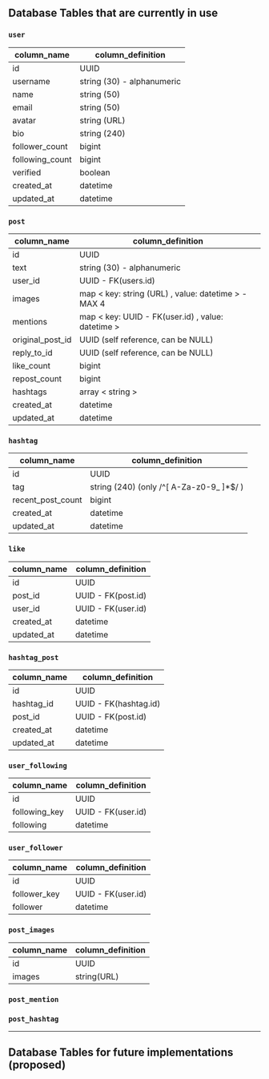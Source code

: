 ## Database Tables that are currently in use

### `user`
| column_name     | column_definition          |
|-----------------|----------------------------|
| id              | UUID                       |
| username        | string (30) - alphanumeric |
| name            | string (50)                |
| email           | string (50)                |
| avatar          | string (URL)               |
| bio             | string (240)               |
| follower_count  | bigint                     |
| following_count | bigint                     |
| verified        | boolean                    |
| created_at      | datetime                   |
| updated_at      | datetime                   |

### `post`
| column_name      | column_definition                                       |
|------------------|---------------------------------------------------------|
| id               | UUID                                                    |
| text             | string (30) - alphanumeric                              |
| user_id          | UUID - FK(users.id)                                     |
| images           | map < key: string (URL) , value: datetime > - MAX 4     |
| mentions         | map < key: UUID - FK(user.id) , value: datetime >       |
| original_post_id | UUID (self reference, can be NULL)                      |
| reply_to_id      | UUID (self reference, can be NULL)                      |
| like_count       | bigint                                                  |
| repost_count     | bigint                                                  |
| hashtags         | array < string >                                        |
| created_at       | datetime                                                |
| updated_at       | datetime                                                |

### `hashtag`
| column_name       | column_definition                        |
|-------------------|------------------------------------------|
| id                | UUID                                     |
| tag               | string (240) (only /^[ A-Za-z0-9_ ]*$/ ) |
| recent_post_count | bigint                                   |
| created_at        | datetime                                 |
| updated_at        | datetime                                 |

### `like`
| column_name | column_definition  |
|-------------|--------------------|
| id          | UUID               |
| post_id     | UUID - FK(post.id) |
| user_id     | UUID - FK(user.id) |
| created_at  | datetime           |
| updated_at  | datetime           |

### `hashtag_post`
| column_name | column_definition     |
|-------------|-----------------------|
| id          | UUID                  |
| hashtag_id  | UUID - FK(hashtag.id) |
| post_id     | UUID - FK(post.id)    |
| created_at  | datetime              |
| updated_at  | datetime              |

### `user_following`
| column_name   | column_definition  |
|---------------|--------------------|
| id            | UUID               |
| following_key | UUID - FK(user.id) |
| following     | datetime           |

### `user_follower`
| column_name  | column_definition  |
|--------------|--------------------|
| id           | UUID               |
| follower_key | UUID - FK(user.id) |
| follower     | datetime           |

### `post_images`
| column_name | column_definition |
|-------------|-------------------|
| id          | UUID              |
| images      | string(URL)       |

### `post_mention`


### `post_hashtag`





***

## Database Tables for future implementations (proposed)